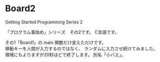 # Board2
Getting Started Programming Series 2

「プログラム事始め」シリーズ　その2です。
C言語です。

その1「Board1」の main 関数だけ変えただけです。  
移動キーを人間が入力するのではなく、
ランダムに入力させ続けてみました。  
環境にもよりますが20秒ほどで終了します。
別名「小バエ」。
